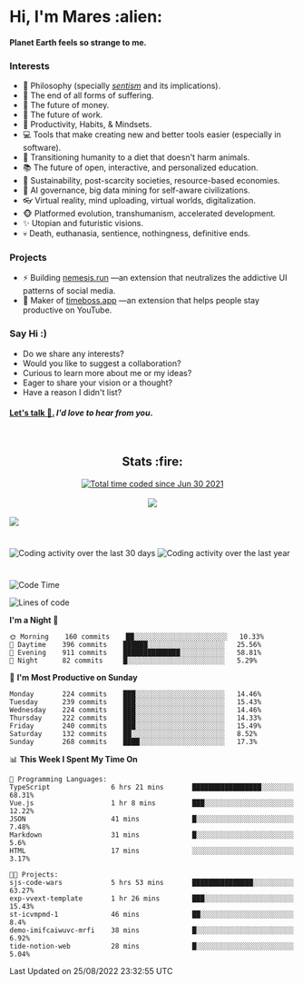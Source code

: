 <h1>Hi, I'm Mares :alien:</h1>

#### Planet Earth feels so strange to me.

### **Interests**

- 🌊 Philosophy (specially [_sentism_][sentismmedium] and its implications).
- 🎯 The end of all forms of suffering.
- 💸 The future of money.
- 💼 The future of work.
- 🧠 Productivity, Habits, & Mindsets.
- 💻 Tools that make creating new and better tools easier (especially in software).
- 🥗 Transitioning humanity to a diet that doesn't harm animals.
- 📚 The future of open, interactive, and personalized education.
- 🌱 Sustainability, post-scarcity societies, resource-based economies.
- 🤖 AI governance, big data mining for self-aware civilizations.
- 👓 Virtual reality, mind uploading, virtual worlds, digitalization.
- 🐵 Platformed evolution, transhumanism, accelerated development.
- ✨ Utopian and futuristic visions.
- 💀 Death, euthanasia, sentience, nothingness, definitive ends.


### **Projects**

- ⚡ Building [nemesis.run](https://chrome.google.com/webstore/detail/nemesis-%E2%80%93-humane-design-f/blfbbifgjgikekfochleknjcopefifgo?hl=en) —an extension that neutralizes the addictive UI patterns of social media.
- 💎 Maker of [timeboss.app](https://timeboss.app) —an extension that helps people stay productive on YouTube.


### **Say Hi :)**

- Do we share any interests?
- Would you like to suggest a collaboration?
- Curious to learn more about me or my ideas?
- Eager to share your vision or a thought?
- Have a reason I didn't list?

#### [Let's talk :wave:.](mailto:mareszhar@gmail.com) _I'd love to hear from you_.

[sentismmedium]: https://medium.com/@mareszhar/born-a-prisoner-a-reflection-about-life-its-struggles-and-a-plan-to-escape-d8566ce9b026

<br>

<h2 align="center">Stats :fire:</h2>

<div align="center">
  <a href="https://wakatime.com/@cfdc0e0d-4860-4b62-9ff0-cb659185525e">
    <img src="https://wakatime.com/badge/user/cfdc0e0d-4860-4b62-9ff0-cb659185525e.svg" alt="Total time coded since Jun 30 2021" />
  </a>
</div>

<br>

<!-- 
Add or remove this: 
&dates=B1AAB3FF 
...or this...
&date_format=M%20j%5B%2C%20Y%5D
from the *streak stats URL below* if they get bugged and aren't updating: 
-->

<div align="center">
  <img src="https://github-readme-streak-stats.herokuapp.com?user=mareszhar&theme=black-ice&hide_border=true&stroke=FFFFFF15&ring=DF8FFE&fire=DF8FFE&currStreakLabel=DF8FFE&background=1A232A&currStreakNum=86FFAB&dates=B1AAB3FF&date_format=M%20j%5B%2C%20Y%5D">
</div>

<br>

<img src="https://activity-graph.herokuapp.com/graph?username=mareszhar&theme=nord&bg_color=00000000&color=979797&line=DF8FFE&point=00000000&area=true&hide_border=true">

<br>

<h1></h1>

<img src="https://wakatime.com/share/@mares/5df0ff02-9c79-41b4-b540-51dc9c65a57b.svg" alt="Coding activity over the last 30 days" />
<img src="https://wakatime.com/share/@mares/ea89ba71-f374-40af-930c-e0655909fe37.svg" alt="Coding activity over the last year" />

<h1></h1>

<!--START_SECTION:waka-->
![Code Time](http://img.shields.io/badge/Code%20Time-596%20hrs%2014%20mins-blue)

![Lines of code](https://img.shields.io/badge/From%20Hello%20World%20I%27ve%20Written-168%20Thousand%20lines%20of%20code-blue)

**I'm a Night 🦉** 

```text
🌞 Morning    160 commits    ██░░░░░░░░░░░░░░░░░░░░░░░   10.33% 
🌆 Daytime    396 commits    ██████░░░░░░░░░░░░░░░░░░░   25.56% 
🌃 Evening    911 commits    ██████████████░░░░░░░░░░░   58.81% 
🌙 Night      82 commits     █░░░░░░░░░░░░░░░░░░░░░░░░   5.29%

```
📅 **I'm Most Productive on Sunday** 

```text
Monday       224 commits    ███░░░░░░░░░░░░░░░░░░░░░░   14.46% 
Tuesday      239 commits    ███░░░░░░░░░░░░░░░░░░░░░░   15.43% 
Wednesday    224 commits    ███░░░░░░░░░░░░░░░░░░░░░░   14.46% 
Thursday     222 commits    ███░░░░░░░░░░░░░░░░░░░░░░   14.33% 
Friday       240 commits    ███░░░░░░░░░░░░░░░░░░░░░░   15.49% 
Saturday     132 commits    ██░░░░░░░░░░░░░░░░░░░░░░░   8.52% 
Sunday       268 commits    ████░░░░░░░░░░░░░░░░░░░░░   17.3%

```


📊 **This Week I Spent My Time On** 

```text
💬 Programming Languages: 
TypeScript               6 hrs 21 mins       █████████████████░░░░░░░░   68.31% 
Vue.js                   1 hr 8 mins         ███░░░░░░░░░░░░░░░░░░░░░░   12.22% 
JSON                     41 mins             █░░░░░░░░░░░░░░░░░░░░░░░░   7.48% 
Markdown                 31 mins             █░░░░░░░░░░░░░░░░░░░░░░░░   5.6% 
HTML                     17 mins             ░░░░░░░░░░░░░░░░░░░░░░░░░   3.17%

🐱‍💻 Projects: 
sjs-code-wars            5 hrs 53 mins       ███████████████░░░░░░░░░░   63.27% 
exp-vvext-template       1 hr 26 mins        ███░░░░░░░░░░░░░░░░░░░░░░   15.43% 
st-icvmpmd-1             46 mins             ██░░░░░░░░░░░░░░░░░░░░░░░   8.4% 
demo-imifcaiwuvc-mrfi    38 mins             █░░░░░░░░░░░░░░░░░░░░░░░░   6.92% 
tide-notion-web          28 mins             █░░░░░░░░░░░░░░░░░░░░░░░░   5.04%

```


 Last Updated on 25/08/2022 23:32:55 UTC
<!--END_SECTION:waka-->
